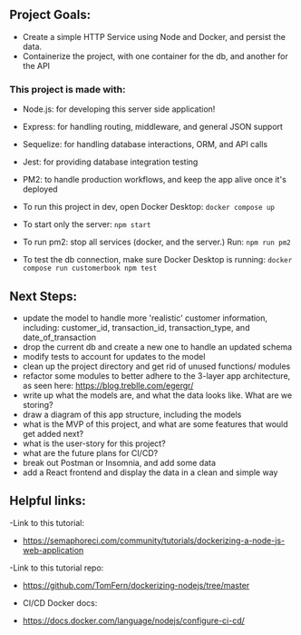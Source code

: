 
## Project Goals:
* Create a simple HTTP Service using Node and Docker, and persist the data.
* Containerize the project, with one container for the db, and another for the API

### This project is made with:
- Node.js: for developing this server side application!
- Express: for handling routing, middleware, and general JSON support
- Sequelize: for handling database interactions, ORM, and API calls
- Jest: for providing database integration testing
- PM2: to handle production workflows, and keep the app alive once it's deployed

- To run this project in dev, open Docker Desktop: `docker compose up`
- To start only the server: `npm start`
- To run pm2: stop all services (docker, and the server.) Run: `npm run pm2`
- To test the db connection, make sure Docker Desktop is running: `docker compose run customerbook npm test`

## Next Steps:
- update the model to handle more 'realistic' customer information, including: customer_id, transaction_id, transaction_type, and date_of_transaction
- drop the current db and create a new one to handle an updated schema
- modify tests to account for updates to the model
- clean up the project directory and get rid of unused functions/ modules
- refactor some modules to better adhere to the 3-layer app architecture, as seen here: https://blog.treblle.com/egergr/
- write up what the models are, and what the data looks like. What are we storing?
- draw a diagram of this app structure, including the models
- what is the MVP of this project, and what are some features that would get added next?
- what is the user-story for this project?
- what are the future plans for CI/CD?
- break out Postman or Insomnia, and add some data
- add a React frontend and display the data in a clean and simple way


## Helpful links:
-Link to this tutorial:
* https://semaphoreci.com/community/tutorials/dockerizing-a-node-js-web-application

-Link to this tutorial repo:
* https://github.com/TomFern/dockerizing-nodejs/tree/master

- CI/CD Docker docs:
* https://docs.docker.com/language/nodejs/configure-ci-cd/
